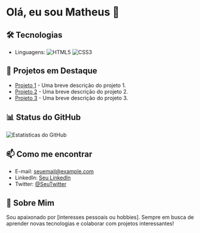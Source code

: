 # Olá, eu sou Matheus 👋

## 🛠️ Tecnologias
- Linguagens: ![HTML5](https://img.shields.io/badge/HTML5-E34F26?style=for-the-badge&logo=html5&logoColor=white) ![CSS3](https://img.shields.io/badge/CSS3-1572B6?style=for-the-badge&logo=css3&logoColor=white)



## 🌟 Projetos em Destaque
- [Projeto 1]() - Uma breve descrição do projeto 1.
- [Projeto 2]() - Uma breve descrição do projeto 2.
- [Projeto 3]() - Uma breve descrição do projeto 3.

## 📊 Status do GitHub
![Estatísticas do GitHub](https://github-readme-stats.vercel.app/api?username=seu-usuario&show_icons=true&theme=radical)

## 📫 Como me encontrar
- E-mail: [seuemail@example.com](mailto:seuemail@example.com)
- LinkedIn: [Seu LinkedIn](link-do-linkedin)
- Twitter: [@SeuTwitter](link-do-twitter)

## 💬 Sobre Mim
Sou apaixonado por [interesses pessoais ou hobbies]. Sempre em busca de aprender novas tecnologias e colaborar com projetos interessantes!
